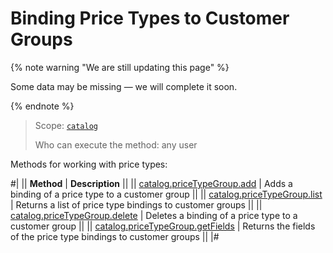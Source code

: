 # Binding Price Types to Customer Groups

{% note warning "We are still updating this page" %}

Some data may be missing — we will complete it soon.

{% endnote %}

> Scope: [`catalog`](../../../scopes/permissions.md)
>
> Who can execute the method: any user

Methods for working with price types:

#|
|| **Method** | **Description** ||
|| [catalog.priceTypeGroup.add](./catalog-price-type-group-add.md) | Adds a binding of a price type to a customer group ||
|| [catalog.priceTypeGroup.list](./catalog-price-type-group-list.md) | Returns a list of price type bindings to customer groups ||
|| [catalog.priceTypeGroup.delete](./catalog-price-type-group-delete.md) | Deletes a binding of a price type to a customer group ||
|| [catalog.priceTypeGroup.getFields](./catalog-price-type-group-get-fields.md) | Returns the fields of the price type bindings to customer groups ||
|#